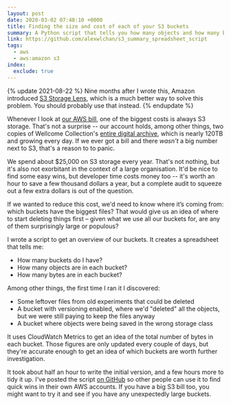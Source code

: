 ```yaml
---
layout: post
date: 2020-03-02 07:48:10 +0000
title: Finding the size and cost of each of your S3 buckets
summary: A Python script that tells you how many objects and how many bytes there are in each of your S3 buckets.
link: https://github.com/alexwlchan/s3_summary_spreadsheet_script
tags:
  - aws
  - aws:amazon s3
index:
  exclude: true
---
```


{% update 2021-08-22 %}
  Nine months after I wrote this, Amazon introduced [S3 Storage Lens](https://aws.amazon.com/blogs/aws/s3-storage-lens/), which is a much better way to solve this problem.
  You should probably use that instead.
{% endupdate %}

Whenever I look at [our AWS bill], one of the biggest costs is always S3 storage.
That's not a surprise -- our account holds, among other things, two copies of Wellcome Collection's [entire digital archive], which is nearly 120TB and growing every day.
If we ever got a bill and there *wasn't* a big number next to S3, that's a reason to to panic.

[our AWS bill]: /2019/aws-costs-graph/
[entire digital archive]: /2020/archival-storage-service/

We spend about $25,000 on S3 storage every year.
That's not nothing, but it's also not exorbitant in the context of a large organisation.
It'd be nice to find some easy wins, but developer time costs money too -- it's worth an hour to save a few thousand dollars a year, but a complete audit to squeeze out a few extra dollars is out of the question.

If we wanted to reduce this cost, we'd need to know where it’s coming from: which buckets have the biggest files?
That would give us an idea of where to start deleting things first – given what we use all our buckets for, are any of them surprisingly large or populous?

I wrote a script to get an overview of our buckets.
It creates a spreadsheet that tells me:

*   How many buckets do I have?
*   How many objects are in each bucket?
*   How many bytes are in each bucket?

Among other things, the first time I ran it I discovered:

*   Some leftover files from old experiments that could be deleted
*   A bucket with versioning enabled, where we'd "deleted" all the objects, but we were still paying to keep the files anyway
*   A bucket where objects were being saved in the wrong storage class

It uses CloudWatch Metrics to get an idea of the total number of bytes in each bucket.
Those figures are only updated every couple of days, but they're accurate enough to get an idea of which buckets are worth further investigation.

It took about half an hour to write the initial version, and a few hours more to tidy it up.
I've posted the script [on GitHub](https://github.com/alexwlchan/s3_summary_spreadsheet_script) so other people can use it to find quick wins in their own AWS accounts.
If you have a big S3 bill too, you might want to try it and see if you have any unexpectedly large buckets.
